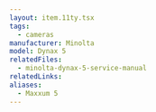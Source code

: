 ```yaml
---
layout: item.11ty.tsx
tags:
  - cameras
manufacturer: Minolta
model: Dynax 5
relatedFiles:
  - minolta-dynax-5-service-manual
relatedLinks:
aliases:
  - Maxxum 5
---
```

